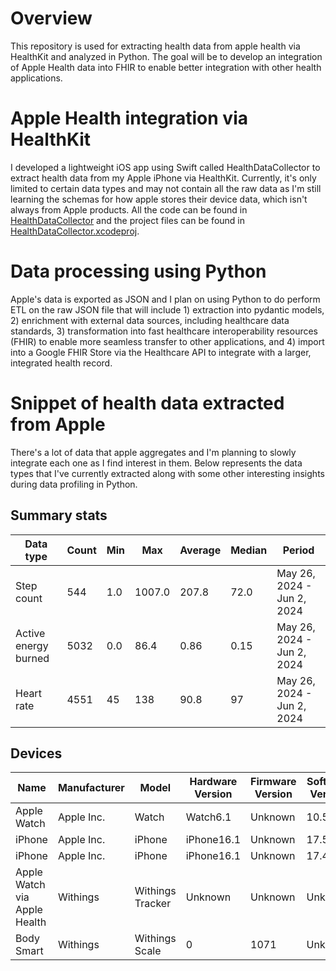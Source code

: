 # Overview
This repository is used for extracting health data from apple health via HealthKit and analyzed in Python. The goal will be to develop an integration of Apple Health data into FHIR to enable better integration with other health applications.

# Apple Health integration via HealthKit
I developed a lightweight iOS app using Swift called HealthDataCollector to extract health data from my Apple iPhone via HealthKit. Currently, it's only limited to certain data types and may not contain all the raw data as I'm still learning the schemas for how apple stores their device data, which isn't always from Apple products. All the code can be found in [HealthDataCollector](https://github.com/ufbfung/apple-health-integration/tree/main/HealthDataCollector) and the project files can be found in [HealthDataCollector.xcodeproj](https://github.com/ufbfung/apple-health-integration/tree/main/HealthDataCollector.xcodeproj).

# Data processing using Python
Apple's data is exported as JSON and I plan on using Python to do perform ETL on the raw JSON file that will include 1) extraction into pydantic models, 2) enrichment with external data sources, including healthcare data standards, 3) transformation into fast healthcare interoperability resources (FHIR) to enable more seamless transfer to other applications, and 4) import into a Google FHIR Store via the Healthcare API to integrate with a larger, integrated health record. 

# Snippet of health data extracted from Apple
There's a lot of data that apple aggregates and I'm planning to slowly integrate each one as I find interest in them. Below represents the data types that I've currently extracted along with some other interesting insights during data profiling in Python.

## Summary stats
|Data type|Count|Min|Max|Average|Median|Period|
|--|--|--|--|--|--|--|
|Step count|544|1.0|1007.0|207.8|72.0|May 26, 2024 - Jun 2, 2024|
|Active energy burned|5032|0.0|86.4|0.86|0.15|May 26, 2024 - Jun 2, 2024|
|Heart rate|4551|45|138|90.8|97|May 26, 2024 - Jun 2, 2024|

## Devices
|Name|Manufacturer|Model|Hardware Version|Firmware Version|Software Version|
|--|--|--|--|--|--|
|Apple Watch|Apple Inc.|Watch|Watch6.1|Unknown|10.5|
|iPhone|Apple Inc.|iPhone|iPhone16.1|Unknown|17.5.1|
|iPhone|Apple Inc.|iPhone|iPhone16.1|Unknown|17.4.1|
|Apple Watch via Apple Health|Withings|Withings Tracker|Unknown|Unknown|Unknown|
|Body Smart|Withings|Withings Scale|0|1071|Unknown|

